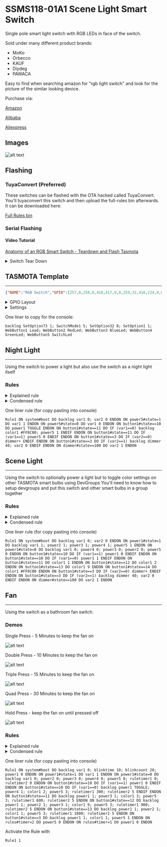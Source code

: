 # SSMS118-01A1 Scene Light Smart Switch

Single pole smart light switch with RGB LEDs in face of the switch.

Sold under many different product brands:
- MoKo
- Orbecco
- KAUF
- Diydeg
- PAWACA

Easy to find when searching amazon for "rgb light switch" and look for the picture of the similar looking device.

Purchase via:

[Amazon](https://amzn.to/3roJxb3)

[Alibaba](https://alibaba.com/pla/wholesalers-Mechanical-wifi-smart-switch-with_62318172300.html)

[Aliexpress](https://www.aliexpress.com/item/3256803649753950.html)


## Images

![alt text](/img/devices/ssms118-rgb-switch.jpg "SSMS118 RGB Switch")

## Flashing

### TuyaConvert (Preferred)

These switches can be flashed with the OTA hacked called TuyaConvert.
You'll tuyaconvert this switch and then upload the full-rules bin afterwards.  It can be downloaded here:

[Full Rules bin](https://github.com/Jason2866/Tasmota-specials/blob/firmware/firmware/tasmota/other/tasmota-fullrules.bin)

### Serial Flashing

#### Video Tutorial
[Anatomy of an RGB Smart Switch - Teardown and Flash Tasmota](https://youtu.be/JDt74GjLe9g)

<details><summary>Switch Tear Down</summary>     
<p>
You'll have to push delicately the tabs in of the button cover to pull it off to access the four screws to pull open the switch:

![alt text](/img/devices/ssms118-rgb-switch-teardown1.jpg "Smart Scene Switch Tear Down removing the face plate")
![alt text](/img/devices/ssms118-rgb-switch-teardown2.jpg "Smart Scene Switch Tear Down removing screws")
![alt text](/img/devices/ssms118-rgb-switch-teardown3.jpg "Smart Scene Switch Tear Down removing back plate")
![alt text](/img/devices/ssms118-rgb-switch-teardown4.jpg "Smart Scene Switch Tear Down removing the PCBs")
![alt text](/img/devices/ssms118-rgb-switch-teardown5.jpg "Smart Scene Switch Tear Down removing LED Shield")

You'll need a FTDI adapter and here is the wiring diagram:

![alt text](/img/devices/ssms118-rgb-switch-flashing-pinout.jpg "5 Inside Flashing Pinout")

We use the full rules in the configuration and it requires the special `full-rules`

Open the TASMOTA [webinstaller](https://tasmota.github.io/install/) and flash it with the latest TASMOTA unoffical fullrules.

</p></details>

## TASMOTA Template
<hr/>

```json
{"NAME":"RGB Switch","GPIO":[257,0,258,0,418,417,0,0,259,32,416,224,0,0],"FLAG":0,"BASE":18}
```

<details><summary>GPIO Layout</summary>     
<p>

| GPIO |    Component | Description |
|------ |-------------|-------------|         
|GPIO00	| Relay_i 2   | Small corner red LED |
|GPIO01	| None
|GPIO02	| Relay_i 3   | Small corner blue LED | 
|GPIO03	| None        |
|GPIO04	| PWM 3       | Main switch PWM LEDs  |
|GPIO05	| PWM 2       | Main switch PWM LEDs  |
|GPIO09	| None
|GPIO10	| None
|GPIO12	| Relay_i 4  | Small corner green LED |
|GPIO13	| Button 1   | The main switch button |
|GPIO14	| PWM 1      | Main switch PWM LEDs   |
|GPIO15	| Relay 1    | Main light relay       |
|GPIO16	| None
|GPIO17 | None
</p></details>

<details><summary>Settings</summary>     
<p>

| Setting | Description
|---------------|-------------
| SetOption73 1 | Decouple the button from the relay
| SwitchMode1 5 | Enable the switch mode 5 on switch1 to use long press
| SetOption32 8 | Change the long press duration to be eight-tenths of a second
| SetOption1 1  | Avoid hard resetting the switch by long holding the button
| WebButton1 SwitchLoad | label the button for the light/fan relay
| WebButton2 RedLed | label for the button for the small corner red LED
| WebButton3 BlueLed | label for the button for the small corner blue LED
| WebButton4 GreenLed | label for the button for the small corner green LED
| WebButton5 SwitchLed | label for the button for the large switch LEDs

</p></details>

One liner to copy for the console:

```
backlog SetOption73 1; SwitchMode1 5; SetOption32 8; SetOption1 1; WebButton1 Load; WebButton2 RedLed; WebButton3 BlueLed; WebButton4 GreenLed; WebButton5 SwitchLed
```

## Night Light
<hr/>

Using the switch to power a light but also use the switch as a night light itself

### Rules

<details><summary>Explained rule</summary>
<p>

```
Rule1 
## When booting up set var1 to off to indicate the switch LEDs are off and var2 to indicate the brightness reset
ON system#boot DO 
    backlog var1 0; var2 0 
ENDON 
## When the LED's of the switch turn on/off set var1 value
ON power5#state=1 DO 
    var1 1 
ENDON 
ON power5#state=0 DO 
    var1 0 
ENDON 
## When the button is single pressed toggle the load relay
ON button1#state==10 DO 
    power1 TOGGLE 
ENDON 
## When a double press is pushed turn the night ligh off and on
ON button1#state==11 DO 
    IF (var1==0) 
        backlog color1 #FF8C00; 
                power5 1 
    ENDIF 
ENDON 
ON button1#state==11 DO 
    IF (var1==1) 
        power5 0 
    ENDIF 
ENDON 
## When a long press is used cycle through the brightness of the night light
ON button1#state==3 DO 
    IF (var2==0) 
        dimmer+ 
    ENDIF 
ENDON
ON button1#state==3 DO 
    IF (var2==1) 
        backlog dimmer 40; 
                var2 0 
    ENDIF 
ENDON 
ON dimmer#state==100 DO 
    var2 1 
ENDON
```

</p></details>

<details><summary>Condensed rule</summary>
<p>

```
Rule1 
ON system#boot DO backlog var1 0; var2 0 ENDON 
ON power5#state=1 DO var1 1 ENDON 
ON power5#state=0 DO var1 0 ENDON 
ON button1#state==10 DO power1 TOGGLE ENDON 
ON button1#state==11 DO IF (var1==0) backlog color1 #FF8C00; power5 1 ENDIF ENDON 
ON button1#state==11 DO IF (var1==1) power5 0 ENDIF ENDON 
ON button1#state==3 DO IF (var2==0) dimmer+ ENDIF ENDON
ON button1#state==3 DO IF (var2==1) backlog dimmer 40; var2 0 ENDIF ENDON 
ON dimmer#state==100 DO var2 1 ENDON
```

</p></details>

One liner rule (for copy pasting into console)

```
Rule1 ON system#boot DO backlog var1 0; var2 0 ENDON ON power5#state=1 DO var1 1 ENDON ON power5#state=0 DO var1 0 ENDON ON button1#state==10 DO power1 TOGGLE ENDON ON button1#state==11 DO IF (var1==0) backlog color1 #FF8C00; power5 1 ENDIF ENDON ON button1#state==11 DO IF (var1==1) power5 0 ENDIF ENDON ON button1#state==3 DO IF (var2==0) dimmer+ ENDIF ENDON ON button1#state==3 DO IF (var2==1) backlog dimmer 40; var2 0 ENDIF ENDON ON dimmer#state==100 DO var2 1 ENDON 
```

## Scene Light
<hr/>

Using the switch to optionally power a light but to toggle color settings on other TASMOTA smart bulbs using DevGroups
You'll need to know how to setup devgroups and put this switch and other smart bulbs in a group together

### Rules

<details><summary>Explained rule</summary>
<p>

```
Rule1 
## When booting up set var1 to indicate the state of the switch so we can reuse the single press
ON system#boot DO 
    backlog var1 0; var2 0 
ENDON 
## When the light comes on or off toggle the LEDs to match
ON power1#state=1 DO 
    backlog var1 1; 
            power2 1; power3 1; power4 1; power5 1 
ENDON 
ON power1#state=0 DO 
    backlog var1 0; 
            power4 0; power3 0; power2 0; power5 0 
ENDON 
## With a single press toggle the main light
ON button1#state==10 DO 
    IF (var1==1) 
        power1 0 
    ENDIF 
ENDON 
ON button1#state==10 DO 
    IF (var1==0) 
        power1 1 
    ENDIF 
ENDON 
## With a double press turn red
ON button1#state==11 DO 
    color1 1 
ENDON 
## With a triple press turn green
ON button1#state==12 DO 
    color1 2 
ENDON 
## With a quad press turn purple
ON button1#state==13 DO 
    color1 9 
ENDON 
## With a five press turn warm white
ON button1#state==14 DO 
    color1 #FF8C00 
ENDON 
## With a long press change the dimming levels starting at 40
ON button1#state==3 DO 
    IF (var2==0) 
        dimmer+ 
    ENDIF 
ENDON
ON button1#state==3 DO 
    IF (var2==1) 
        backlog dimmer 40; 
                var2 0 
    ENDIF 
ENDON 
ON dimmer#state==100 DO 
    var2 1 
ENDON
```

</p></details>

<details><summary>Condensed rule</summary>
<p>

```
Rule1 
ON system#boot DO backlog var1 0; var2 0 ENDON 
ON power1#state=1 DO backlog var1 1; power2 1; power3 1; power4 1; power5 1 ENDON 
ON power1#state=0 DO backlog var1 0; power4 0; power3 0; power2 0; power5 0 ENDON 
ON button1#state==10 DO IF (var1==1) power1 0 ENDIF ENDON 
ON button1#state==10 DO IF (var1==0) power1 1 ENDIF ENDON 
ON button1#state==11 DO color1 1 ENDON 
ON button1#state==12 DO color1 2 ENDON 
ON button1#state==13 DO color1 9 ENDON 
ON button1#state==14 DO color1 #FF8C00 ENDON 
ON button1#state==3 DO IF (var2==0) dimmer+ ENDIF ENDON
ON button1#state==3 DO IF (var2==1) backlog dimmer 40; var2 0 ENDIF ENDON 
ON dimmer#state==100 DO var2 1 ENDON
```

</p></details>

One liner rule (for copy pasting into console)

```
Rule1 ON system#boot DO backlog var1 0; var2 0 ENDON ON power1#state=1 DO backlog var1 1; power2 1; power3 1; power4 1; power5 1 ENDON ON power1#state=0 DO backlog var1 0; power4 0; power3 0; power2 0; power5 0 ENDON ON button1#state==10 DO IF (var1==1) power1 0 ENDIF ENDON ON button1#state==10 DO IF (var1==0) power1 1 ENDIF ENDON ON button1#state==11 DO color1 1 ENDON ON button1#state==12 DO color1 2 ENDON ON button1#state==13 DO color1 9 ENDON ON button1#state==14 DO color1 #FF8C00 ENDON ON button1#state==3 DO IF (var2==0) dimmer+ ENDIF ENDON ON button1#state==3 DO IF (var2==1) backlog dimmer 40; var2 0 ENDIF ENDON ON dimmer#state==100 DO var2 1 ENDON
```


## Fan
<hr/>

Using the switch as a bathroom fan switch.

### Demos

Single Press - 5 Minutes to keep the fan on

![alt text](/img/devices/ssms118-1x-duration.gif "Single Press Demo")

Double Press - 10 Minutes to keep the fan on

![alt text](/img/devices/ssms118-2x-duration.gif "Double Press Demo")

Triple Press - 15 Minutes to keep the fan on

![alt text](/img/devices/ssms118-3x-duration.gif "Triple Press Demo")

Quad Press - 30 Minutes to keep the fan on

![alt text](/img/devices/ssms118-4x-duration.gif "Quad Press Demo")

Hold Press - keep the fan on until pressed off

![alt text](/img/devices/ssms118-long-hold-stay-on.gif "Long Hold Demo")

### Rules

<details><summary>Explained rule</summary>
<p>

```
Rule1 
## When booting up set the blink settings and a variable to use for single presses
ON system#boot DO 
    backlog var1 0; 
            blinktime 10; blinkcount 20; 
            power1 0 
ENDON 
## When the fan is powered on set the variable value to 1 
ON power1#state=1 DO 
    var1 1 
ENDON 
## When the fan is powered off turn off all lights and timers
ON power1#state=0 DO 
    backlog var1 0; 
            power2 0; power3 0; power4 0; power5 0; 
            ruletimer1 0; ruletimer2 0 
ENDON 
## When the button is single pressed check the variable to see if the fan is on as well
ON button1#state==10 DO 
    IF (var1==1) 
        power1 0 
    ENDIF 
ENDON 
ON button1#state==10 DO 
    IF (var1==0) 
        backlog power1 TOGGLE; 
                power4 1; color1 2; power5 3; 
                ruletimer1 300; ruletimer2 5 
    ENDIF 
ENDON 
## When the button is double pressed turn on the fan timer for 10 minutes and set LEDs to blue and the blinking led to stop in 5 seconds
ON button1#state==11 DO 
    backlog power1 1; 
            power3 1; color1 3; power5 3; 
            ruletimer1 600; ruletimer2 5 
ENDON 
## When the button is triple pressed turn on the fan timer for 15 minutes and set LEDs to purple and the blinking led to stop in 5 seconds
ON button1#state==12 DO 
    backlog power1 1; 
            power2 1; power3 1; color1 9; power5 3; 
            ruletimer1 900; ruletimer2 5 
ENDON 
## When the button is double pressed turn on the fan timer for 30 minutes and set LEDs to red and the blinking led to stop in 5 seconds
ON button1#state==13 DO 
    backlog power1 1; 
            power2 1; color1 1; power5 3; 
            ruletimer1 1800; ruletimer2 5 
ENDON 
## When the button is held turn on the fan and set LEDs to red
ON button1#state==3 DO 
    backlog power1 1; 
            color1 1; power5 1 
ENDON 
## Blink timer ends turn off the main switch LEDs
ON rules#timer=2 DO 
    power5 0 
ENDON 
## Fan timer ends power off
ON rules#timer=1 DO 
    power1 0
ENDON
```

</p></details>

<details><summary>Condensed rule</summary>
<p>

```
Rule1 
ON system#boot DO backlog var1 0; blinktime 10; blinkcount 20; power1 0 ENDON 
ON power1#state=1 DO var1 1 ENDON 
ON power1#state=0 DO backlog var1 0; power2 0; power3 0; power4 0; power5 0; ruletimer1 0; ruletimer2 0 ENDON 
ON button1#state==10 DO IF (var1==1) power1 0 ENDIF ENDON 
ON button1#state==10 DO IF (var1==0) backlog power1 TOGGLE; power4 1; color1 2; power5 3; ruletimer1 300; ruletimer2 5 ENDIF ENDON 
ON button1#state==11 DO backlog power1 1; power3 1; color1 3; power5 3; ruletimer1 600; ruletimer2 5 ENDON 
ON button1#state==12 DO backlog power1 1; power2 1; power3 1; color1 9; power5 3; ruletimer1 900; ruletimer2 5 ENDON 
ON button1#state==13 DO backlog power1 1; power2 1; color1 1; power5 3; ruletimer1 1800; ruletimer2 5 ENDON 
ON button1#state==3 DO backlog power1 1; color1 1; power5 1 ENDON 
ON rules#timer=2 DO power5 0 ENDON 
ON rules#timer=1 DO power1 0 ENDON
```

</p></details>

One liner rule (for copy pasting into console)

```
Rule1 ON system#boot DO backlog var1 0; blinktime 10; blinkcount 20; power1 0 ENDON ON power1#state=1 DO var1 1 ENDON ON power1#state=0 DO backlog var1 0; power2 0; power3 0; power4 0; power5 0; ruletimer1 0; ruletimer2 0 ENDON ON button1#state==10 DO IF (var1==1) power1 0 ENDIF ENDON ON button1#state==10 DO IF (var1==0) backlog power1 TOGGLE; power4 1; color1 2; power5 3; ruletimer1 300; ruletimer2 5 ENDIF ENDON ON button1#state==11 DO backlog power1 1; power3 1; color1 3; power5 3; ruletimer1 600; ruletimer2 5 ENDON ON button1#state==12 DO backlog power1 1; power2 1; power3 1; color1 9; power5 3; ruletimer1 900; ruletimer2 5 ENDON ON button1#state==13 DO backlog power1 1; power2 1; color1 1; power5 3; ruletimer1 1800; ruletimer2 5 ENDON ON button1#state==3 DO backlog power1 1; color1 1; power5 1 ENDON ON rules#timer=2 DO power5 0 ENDON ON rules#timer=1 DO power1 0 ENDON
```

Activate the Rule with 

```
Rule1 1
```